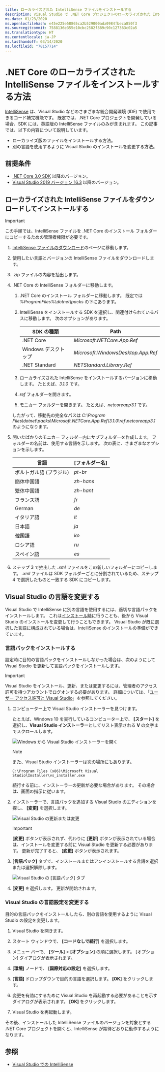 ```yaml
---
title: ローカライズされた IntelliSense ファイルをインストールする
description: Visual Studio で .NET Core プロジェクトのローカライズされた IntelliSense ファイルを使用するように開発用マシンを設定する方法について説明します。
ms.date: 01/23/2020
ms.openlocfilehash: e45e225e58865ca2b529000ada0984fbeca850f3
ms.sourcegitcommit: 7588136e355e10cbc2582f389c90c127363c02a5
ms.translationtype: HT
ms.contentlocale: ja-JP
ms.lasthandoff: 03/14/2020
ms.locfileid: "78157714"
---
```

# <a name="how-to-install-localized-intellisense-files-for-net-core"></a>.NET Core のローカライズされた IntelliSense ファイルをインストールする方法

[IntelliSense](/visualstudio/ide/using-intellisense) は、Visual Studio などのさまざまな統合開発環境 (IDE) で使用できるコード補完機能です。 既定では、.NET Core プロジェクトを開発している場合、SDK には、英語版の IntelliSense ファイルのみが含まれます。 この記事では、以下の内容について説明しています。

- ローカライズ版のファイルをインストールする方法。
- 別の言語を使用するように Visual Studio のインストールを変更する方法。

## <a name="prerequisites"></a>前提条件

- [.NET Core 3.0 SDK](https://dotnet.microsoft.com/download/dotnet-core) 以降のバージョン。
- [Visual Studio 2019 バージョン 16.3](https://visualstudio.microsoft.com/downloads/?utm_medium=microsoft&utm_source=docs.microsoft.com&utm_campaign=inline+link&utm_content=download+vs2019) 以降のバージョン。

## <a name="download-and-install-the-localized-intellisense-files"></a>ローカライズされた IntelliSense ファイルをダウンロードしてインストールする

> [!IMPORTANT]
> この手順では、IntelliSense ファイルを .NET Core のインストール フォルダーにコピーするための管理者権限が必要です。

1. [IntelliSense ファイルのダウンロード](https://dotnet.microsoft.com/download/dotnet-core/intellisense)のページに移動します。

1. 使用したい言語とバージョンの IntelliSense ファイルをダウンロードします。

1. .zip ファイルの内容を抽出します。

1. .NET Core の IntelliSense フォルダーに移動します。

   1. .NET Core のインストール フォルダーに移動します。 既定では *%ProgramFiles%\dotnet\packs* の下にあります。
   1. IntelliSense をインストールする SDK を選択し、関連付けられているパスに移動します。 次のオプションがあります。

      | SDK の種類        | Path                               |
      | --------------- | ---------------------------------- |
      | .NET Core       | *Microsoft.NETCore.App.Ref*        |
      | Windows デスクトップ | *Microsoft.WindowsDesktop.App.Ref* |
      | .NET Standard   | *NETStandard.Library.Ref*          |

   1. ローカライズされた IntelliSense をインストールするバージョンに移動します。 たとえば、*3.1.0* です。
   1. *ref* フォルダーを開きます。
   1. モニカー フォルダーを開きます。 たとえば、*netcoreapp3.1* です。

   したがって、移動先の完全なパスは *C:\Program Files\dotnet\packs\Microsoft.NETCore.App.Ref\3.1.0\ref\netcoreapp3.1* のようになります。

1. 開いたばかりのモニカー フォルダー内にサブフォルダーを作成します。 フォルダーの名前は、使用する言語を示します。 次の表に、さまざまなオプションを示します。

   | 言語              | [フォルダー名] |
   | --------------------- | ----------- |
   | ポルトガル語 (ブラジル)  | *pt-br*     |
   | 簡体中国語  | *zh-hans*   |
   | 繁体中国語 | *zh-hant*   |
   | フランス語                | *fr*        |
   | German                | *de*        |
   | イタリア語               | *it*        |
   | 日本語              | *ja*        |
   | 韓国語                | *ko*        |
   | ロシア語               | *ru*        |
   | スペイン語               | *es*        |

1. ステップ 3 で抽出した *.xml* ファイルをこの新しいフォルダーにコピーします。 *.xml* ファイルは SDK フォルダーごとに分割されているため、ステップ 4 で選択したものと一致する SDK にコピーします。

## <a name="modify-visual-studio-language"></a>Visual Studio の言語を変更する

Visual Studio で IntelliSense に別の言語を使用するには、適切な言語パックをインストールします。 これは[インストール時](/visualstudio/install/install-visual-studio#step-6---install-language-packs-optional)に行うことも、後から Visual Studio のインストールを変更して行うこともできます。 Visual Studio が既に選択した言語に構成されている場合は、IntelliSense のインストールの準備ができています。

### <a name="install-the-language-pack"></a>言語パックをインストールする

設定時に目的の言語パックをインストールしなかった場合は、次のようにして Visual Studio を更新して言語パックをインストールします。

> [!IMPORTANT]
> Visual Studio をインストール、更新、または変更するには、管理者のアクセス許可を持つアカウントでログオンする必要があります。 詳細については、「[ユーザー アクセス許可と Visual Studio](/visualstudio/ide/user-permissions-and-visual-studio)」を参照してください。

1. コンピューター上で Visual Studio インストーラーを見つけます。

   たとえば、Windows 10 を実行しているコンピューター上で、 **[スタート]** を選択し、**Visual Studio インストーラー**としてリスト表示される **V** の文字までスクロールします。

   ![Windows から Visual Studio インストーラーを開く](./media/localized-intellisense/vs-installer-windows-start.png)

   > [!NOTE]
   > また、Visual Studio インストーラーは次の場所にもあります。
   >
   > `C:\Program Files (x86)\Microsoft Visual Studio\Installer\vs_installer.exe`

   続行する前に、インストーラーの更新が必要な場合があります。 その場合は、画面の指示に従います。

1. インストーラーで、言語パックを追加する Visual Studio のエディションを探し、 **[変更]** を選択します。

   ![Visual Studio の更新または変更](./media/localized-intellisense/vs-installer-modify.png)

   > [!IMPORTANT]
   > **[変更]** ボタンが表示されず、代わりに **[更新]** ボタンが表示されている場合は、インストールを変更する前に Visual Studio を更新する必要があります。
   > 更新が完了すると、 **[変更]** ボタンが表示されます。

1. **[言語パック]** タブで、インストールまたはアンインストールする言語を選択または選択解除します。

   ![Visual Studio の [言語パック] タブ](./media/localized-intellisense/vs-modify-language-packs.png)

1. **[変更]** を選択します。 更新が開始されます。

### <a name="modify-language-settings-in-visual-studio"></a>Visual Studio の言語設定を変更する

目的の言語パックをインストールしたら、別の言語を使用するように Visual Studio の設定を変更します。

1. Visual Studio を開きます。

1. スタート ウィンドウで、 **[コードなしで続行]** を選択します。

1. メニュー バーで、 **[ツール]**  >  **[オプション]** の順に選択します。 [オプション] ダイアログが表示されます。

1. **[環境]** ノードで、 **[国際対応の設定]** を選択します。

1. **[言語]** ドロップダウンで目的の言語を選択します。 **[OK]** をクリックします。

1. 変更を有効にするために Visual Studio を再起動する必要があることを示すダイアログが表示されます。 **[OK]** をクリックします。

1. Visual Studio を再起動します。

その後、インストールした IntelliSense ファイルのバージョンを対象とする .NET Core プロジェクトを開くと、IntelliSense が期待どおりに動作するようになります。

## <a name="see-also"></a>参照

- [Visual Studio での IntelliSense](/visualstudio/ide/using-intellisense)
